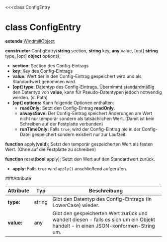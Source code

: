 <<<class ConfigEntry
# class ConfigEntry

**extends** [WindmillObject]()

**constructor** ConfigEntry(**string** section, **string** key, **any** value, [opt] **string** type, [opt] **object** options);
 * **section**:
   Section des Config-Eintrags
 * **key**:
   Key des Config-Eintrags
 * **value**:
   Wert der in den Config-Eintrag gespeichert wird und als Standardwert genommen wird.
 * **[opt] type**:
   Datentyp des Config-Eintrags. Übernimmt standardmäßig den Datentyp von **value**, kann für Pseudo-Datentypen jedoch notwendig werden. (s. Path)
 * **[opt] options:**
   Kann folgende Optionen enthalten:
     * **readOnly:** Setzt den Config-Eintrag **readOnly**.
	 * **alwaysSave:** Der Config-Eintrag speichert Änderungen am Wert nicht nur temporär sondern als tatsächlichen Wert. (Damit ist kein Schreiben auf der Festplatte verbunden)
	 * **runTimeOnly:** Falls `true`, wird der Config-Eintrag nie in der Config-Datei gespeichert sondern existiert nur zur Laufzeit.

**function** apply(**void**);
Setzt den temporär gespeicherten Wert als festen Wert. (Ohne auf die Festplatte zu schreiben)

**function** reset(**bool** apply);
Setzt den Wert auf den Standardwert zurück.
 * **apply:**
   Falls `true` wird `apply()` anschließend aufgerufen.

###Attribute

Attribute	| Typ | Beschreibung
------------|-----|---------------------
**type:**	| string | Gibt den Datentyp des Config-Eintrags (in LowerCase) wieder.
**value:**	| any | Gibt den gespeicherten Wert zurück und wandelt diesen - falls es sich um ein Objekt handelt - in einen JSON-konformen-String um.


